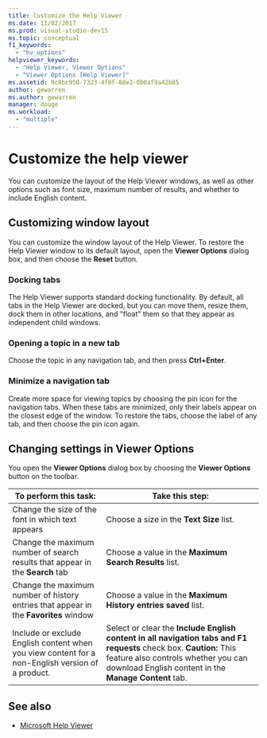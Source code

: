 ```yaml
---
title: Customize the Help Viewer
ms.date: 11/02/2017
ms.prod: visual-studio-dev15
ms.topic: conceptual
f1_keywords:
  - "hv_options"
helpviewer_keywords:
  - "Help Viewer, Viewer Options"
  - "Viewer Options [Help Viewer]"
ms.assetid: 9c0bc950-7323-4f0f-8de2-0b0af9a42b85
author: gewarren
ms.author: gewarren
manager: douge
ms.workload:
  - "multiple"
---
```

# Customize the help viewer
You can customize the layout of the Help Viewer windows, as well as other options such as font size, maximum number of results, and whether to include English content.

## Customizing window layout
You can customize the window layout of the Help Viewer. To restore the Help Viewer window to its default layout, open the **Viewer Options** dialog box, and then choose the **Reset** button.

### Docking tabs
The Help Viewer supports standard docking functionality. By default, all tabs in the Help Viewer are docked, but you can move them, resize them, dock them in other locations, and "float" them so that they appear as independent child windows.

### Opening a topic in a new tab
Choose the topic in any navigation tab, and then press **Ctrl+Enter**.

### Minimize a navigation tab
Create more space for viewing topics by choosing the pin icon for the navigation tabs. When these tabs are minimized, only their labels appear on the closest edge of the window. To restore the tabs, choose the label of any tab, and then choose the pin icon again.

## Changing settings in Viewer Options
You open the **Viewer Options** dialog box by choosing the **Viewer Options** button on the toolbar.

|To perform this task:|Take this step:|
| - | - |
|Change the size of the font in which text appears|Choose a size in the **Text Size** list.|
|Change the maximum number of search results that appear in the **Search** tab|Choose a value in the **Maximum Search Results** list.|
|Change the maximum number of history entries that appear in the **Favorites** window|Choose a value in the **Maximum History entries saved** list.|
|Include or exclude English content when you view content for a non-English version of a product.|Select or clear the **Include English content in all navigation tabs and F1 requests** check box. **Caution:**  This feature also controls whether you can download English content in the **Manage Content** tab.|

## See also

- [Microsoft Help Viewer](../help-viewer/overview.md)